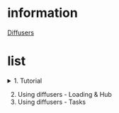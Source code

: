 # information
[Diffusers](https://huggingface.co/docs/diffusers/index)

# list
<details>
<summary>1. Tutorial</summary>
<ul>
    <li> - [1_understanding_pipeline.ipynb](https://huggingface.co/docs/diffusers/using-diffusers/write_own_pipeline) </li>
    <li> - [1_basic_training.ipynb](https://huggingface.co/docs/diffusers/tutorials/basic_training) </li>
</ul>
</details>

2. Using diffusers - Loading & Hub
3. Using diffusers - Tasks
 
